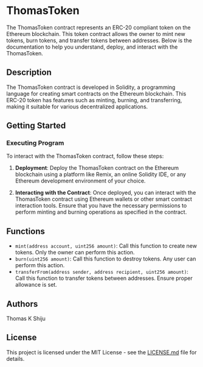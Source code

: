 # ThomasToken

The ThomasToken contract represents an ERC-20 compliant token on the Ethereum blockchain. This token contract allows the owner to mint new tokens, burn tokens, and transfer tokens between addresses. Below is the documentation to help you understand, deploy, and interact with the ThomasToken.

## Description

The ThomasToken contract is developed in Solidity, a programming language for creating smart contracts on the Ethereum blockchain. This ERC-20 token has features such as minting, burning, and transferring, making it suitable for various decentralized applications.

## Getting Started

### Executing Program

To interact with the ThomasToken contract, follow these steps:

1. **Deployment**: Deploy the ThomasToken contract on the Ethereum blockchain using a platform like Remix, an online Solidity IDE, or any Ethereum development environment of your choice.

2. **Interacting with the Contract**: Once deployed, you can interact with the ThomasToken contract using Ethereum wallets or other smart contract interaction tools. Ensure that you have the necessary permissions to perform minting and burning operations as specified in the contract.

## Functions

- `mint(address account, uint256 amount)`: Call this function to create new tokens. Only the owner can perform this action.
- `burn(uint256 amount)`: Call this function to destroy tokens. Any user can perform this action.
- `transferFrom(address sender, address recipient, uint256 amount)`: Call this function to transfer tokens between addresses. Ensure proper allowance is set.

## Authors

Thomas K Shiju

## License

This project is licensed under the MIT License - see the [LICENSE.md](LICENSE.md) file for details.
